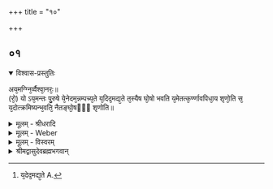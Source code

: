 +++
title = "१०"

+++


## ०१


<details open><summary>विश्वास-प्रस्तुतिः</summary>

अय᳘मग्ग्नि᳘र्व्वैश्वा᳘नरः᳘॥  
(रो᳘) यो ऽय᳘मन्तः पु᳘रुषे ये᳘नेदम᳘न्नम्पच्य᳘ते य᳘दिद᳘मद्य᳘ते त᳘स्यैष घो᳘षो भवति य᳘मेतत्क᳘र्ण्णावपिधा᳘य शृणो᳘ति स᳘ य᳘दोत्क्रमिष्यन्भ᳘वति᳘ नैतङ्घो᳘षᳫँ᳭ शृणोति॥
</details>

<details><summary>मूलम् - श्रीधरादि</summary>

अय᳘मग्ग्नि᳘र्व्वैश्वा᳘नरः᳘॥  
(रो᳘) यो ऽय᳘मन्तः पु᳘रुषे ये᳘नेदम᳘न्नम्पच्य᳘ते य᳘दिद᳘मद्य᳘ते त᳘स्यैष घो᳘षो भवति य᳘मेतत्क᳘र्ण्णावपिधा᳘य शृणो᳘ति स᳘ य᳘दोत्क्रमिष्यन्भ᳘वति᳘ नैतङ्घो᳘षᳫँ᳭ शृणोति॥
</details>

<details><summary>मूलम् - Weber</summary>

अय᳘मग्नि᳘र्वैश्वा᳘नरो᳟᳟॥  
योऽय᳘मन्तः पु᳘रुषे ये᳘नेदम᳘न्नम् पच्य᳘ते य᳘दिद᳘मद्य᳘ते [^wbr_1] त᳘स्यैष घो᳘षो भवति य᳘मेतत्क᳘र्णावपिधा᳘य शृणो᳘ति स᳘ यॗदोत्क्रमिष्यन्भ᳘वतिॗ नैतं घो᳘षं शृणोति॥  

[^wbr_1]: य᳘देद᳘मद्य᳘ते A.
</details>

<details><summary>मूलम् - विस्वरम्</summary>

**जठरस्थवैश्वानरोपासनाब्राह्मणम् ।**

अयमग्निर्वैश्वानरः । यो ऽयमन्तः पुरुषे । येनेदमन्नं पच्यते । यदिदमद्यते । तस्यैष घोषो भवति । यमेतत्कर्णावपिधाय शृणोति । स यदोत्क्रमिष्यन् भवति । नैतं घोषं शृणोति ॥ १ ॥
</details>

<details><summary>श्रीमद्वासुदेवब्रह्मभगवान्</summary>

प्रकृतस्यैव ब्रह्मणः कौक्षेयाग्नित्वमापन्नस्यापरो ऽक्षत्वं दर्शयितुं पुनरुपासनान्तरमाह- **अयमग्निर्वैश्वानर** इति । को ऽसावग्निरित्य् अत आह- **यो ऽयमन्तः पुरुषे येनेदमन्नं पच्यते यदिदमद्यत** इति । ‘यत्’ यस्मात् ‘येनेदमद्यते ऽन्नं’ तद्येन ‘पच्यते’ स विराडात्मा प्रजापतिर्जाठरो ऽग्निरित्य् अर्थः । तत्सद्भावे किं मानमित्य् अपेक्षायामाह- **तस्यैष घोषो भवती**ति । तस्याग्नेरन्नं पचमानस्यैषः ‘घोषः’ शब्दो भवतीत्य् अर्थः । को ऽसौ घोष इत्य् अपेक्षायां प्रत्यक्ष एवेत्य् आह- **यमेतत्कर्णावपिधाय शृणोती**ति । एतदिति क्रिया-विशेषणम् । अङ्गुलिभ्यां ‘कर्णावपिधाय’ अपिधानं कृत्वा यं घोषं एतच्छ्रवणं यथा स्यात् तथा ‘शृणोति’ । स घोषो यथोक्त-वैश्वानर-सद्भावे प्रमाणमित्य् अर्थः । एवं वैश्वानरमग्निं प्रजापति-रूपमुपासितुः फलं तु तद्भावापत्तिरेवेति द्रष्टव्यम् । प्रासङ्गिकमरिष्ट-दर्शनमाह- **स यदोत्क्रमिष्यन् भवति नैतं घोषं शृणोती**ति । सो ऽत्र शरीरे भोक्ता ‘यदोत्क्रमिष्यन्’ इत्यादि स्पष्टार्थम् ॥ १ ॥

इति श्री-हृषीकेश-ब्रह्म-भगवत्-पूज्य-पाद-शिष्यस्य श्री-पाठक-अनिरुद्ध-पुत्रस्य परमहंस-परिव्राजकाचार्यस्य श्री-वासुदेव-ब्रह्म-भगवतः कृतौ माध्यन्दिनीय-शतपथ-ब्राह्मणान्तर्गत-माध्यन्दिन-शाखोपनिषद्-बृहदारण्यक-व्याख्यायां वासुदेव-प्रकाशिकायां तृतीये खिलकाण्डे पञ्चमे ऽध्याये दशमं वैश्वानरोपासना-ब्राह्मणं परिसमाप्तम् ॥ १४ । (८) ५ । १० ॥
</details>

